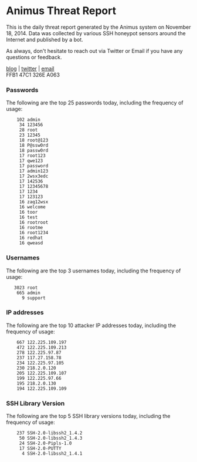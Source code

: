 # Animus Threat Report

This is the daily threat report generated by the Animus system on November 18, 2014. Data was collected by various SSH honeypot sensors around the Internet and published by a bot.  

As always, don't hesitate to reach out via Twitter or Email if you have any questions or feedback.  

[blog](http://morris.guru) | [twitter](https://twitter.com/andrew___morris) | [email](mailto:andrew@morris.guru)  
FFB1 47C1 326E A063  
### Passwords
The following are the top 25 passwords today, including the frequency of usage:
```
    102 admin
     34 123456
     28 root
     23 12345
     18 root@123
     18 P@ssw0rd
     18 passw0rd
     17 root123
     17 qwe123
     17 password
     17 admin123
     17 2wsx3edc
     17 142536
     17 12345678
     17 1234
     17 123123
     16 zaq12wsx
     16 welcome
     16 toor
     16 test
     16 rootroot
     16 rootme
     16 root1234
     16 redhat
     16 qweasd
```

### Usernames
The following are the top 3 usernames today, including the frequency of usage:
```
   3023 root
    665 admin
      9 support
```

### IP addresses
The following are the top 10 attacker IP addresses today, including the frequency of usage:
```
    667 122.225.109.197
    472 122.225.109.213
    278 122.225.97.87
    237 117.27.158.78
    234 122.225.97.105
    230 218.2.0.120
    205 122.225.109.107
    199 122.225.97.66
    195 218.2.0.130
    194 122.225.109.109
```

### SSH Library Version
The following are the top 5 SSH library versions today, including the frequency of usage:
```
    237 SSH-2.0-libssh2_1.4.2
     50 SSH-2.0-libssh2_1.4.3
     24 SSH-2.0-Pipls-1.0
     17 SSH-2.0-PUTTY
      4 SSH-2.0-libssh2_1.4.1
```

